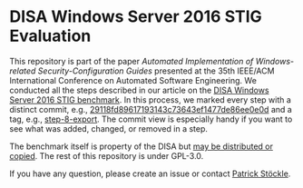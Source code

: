 # DISA Windows Server 2016 STIG Evaluation

This repository is part of the paper *Automated Implementation of Windows-related Security-Configuration Guides* presented at the 35th IEEE/ACM International Conference on Automated Software Engineering.
We conducted all the steps described in our article on the [DISA Windows Server 2016 STIG benchmark](https://dl.dod.cyber.mil/wp-content/uploads/stigs/zip/U_MS_Windows_Server_2016_V1R13_STIG_SCAP_1-2_Benchmark.zip).
In this process, we marked every step with a distinct commit, e.g., [29118fd89617193143c73643ef1477de86ee0e0d](https://github.com/tum-i22/disa-windows-server-2016/commit/29118fd89617193143c73643ef1477de86ee0e0d) and a tag, e.g., [step-8-export](https://github.com/tum-i22/disa-windows-server-2016/releases/tag/step-8-export).
The commit view is especially handy if you want to see what was added, changed, or removed in a step.

The benchmark itself is property of the DISA but [may be distributed or copied](https://public.cyber.mil/privacy-security/).
The rest of this repository is under GPL-3.0.

If you have any question, please create an issue or contact [Patrick Stöckle](mailto:patrick.stoeckle@tum.de).

